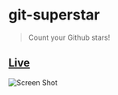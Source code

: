 # git-superstar

> Count your Github stars!

## [Live](https://git-superstar.firebaseapp.com)

![Screen Shot](https://i.imgur.com/dYcFfND.png)
